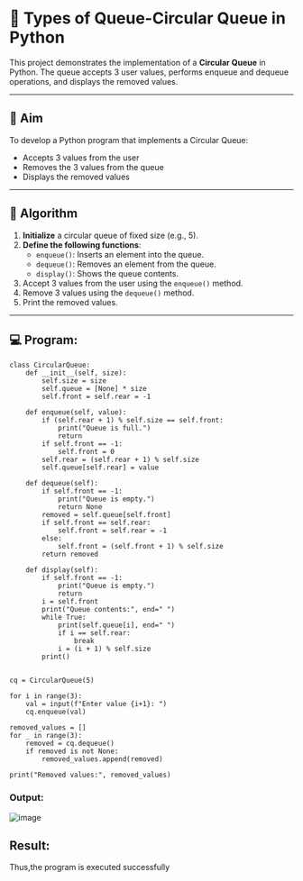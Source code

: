 # 🔄 Types of Queue-Circular Queue in Python

This project demonstrates the implementation of a **Circular Queue** in Python. The queue accepts 3 user values, performs enqueue and dequeue operations, and displays the removed values.

---

## 🎯 Aim

To develop a Python program that implements a Circular Queue:
- Accepts 3 values from the user
- Removes the 3 values from the queue
- Displays the removed values

---

## 🧠 Algorithm

1. **Initialize** a circular queue of fixed size (e.g., 5).
2. **Define the following functions**:
   - `enqueue()`: Inserts an element into the queue.
   - `dequeue()`: Removes an element from the queue.
   - `display()`: Shows the queue contents.
3. Accept 3 values from the user using the `enqueue()` method.
4. Remove 3 values using the `dequeue()` method.
5. Print the removed values.

---

## 💻 Program:
```
class CircularQueue:
    def __init__(self, size):
        self.size = size
        self.queue = [None] * size
        self.front = self.rear = -1

    def enqueue(self, value):
        if (self.rear + 1) % self.size == self.front:
            print("Queue is full.")
            return
        if self.front == -1:
            self.front = 0
        self.rear = (self.rear + 1) % self.size
        self.queue[self.rear] = value

    def dequeue(self):
        if self.front == -1:
            print("Queue is empty.")
            return None
        removed = self.queue[self.front]
        if self.front == self.rear:
            self.front = self.rear = -1
        else:
            self.front = (self.front + 1) % self.size
        return removed

    def display(self):
        if self.front == -1:
            print("Queue is empty.")
            return
        i = self.front
        print("Queue contents:", end=" ")
        while True:
            print(self.queue[i], end=" ")
            if i == self.rear:
                break
            i = (i + 1) % self.size
        print()


cq = CircularQueue(5)

for i in range(3):
    val = input(f"Enter value {i+1}: ")
    cq.enqueue(val)

removed_values = []
for _ in range(3):
    removed = cq.dequeue()
    if removed is not None:
        removed_values.append(removed)

print("Removed values:", removed_values)
```
### Output:
![image](https://github.com/user-attachments/assets/a6c0b7d6-b688-4cce-b851-1c63febb2e35)

## Result:
Thus,the program is executed successfully
